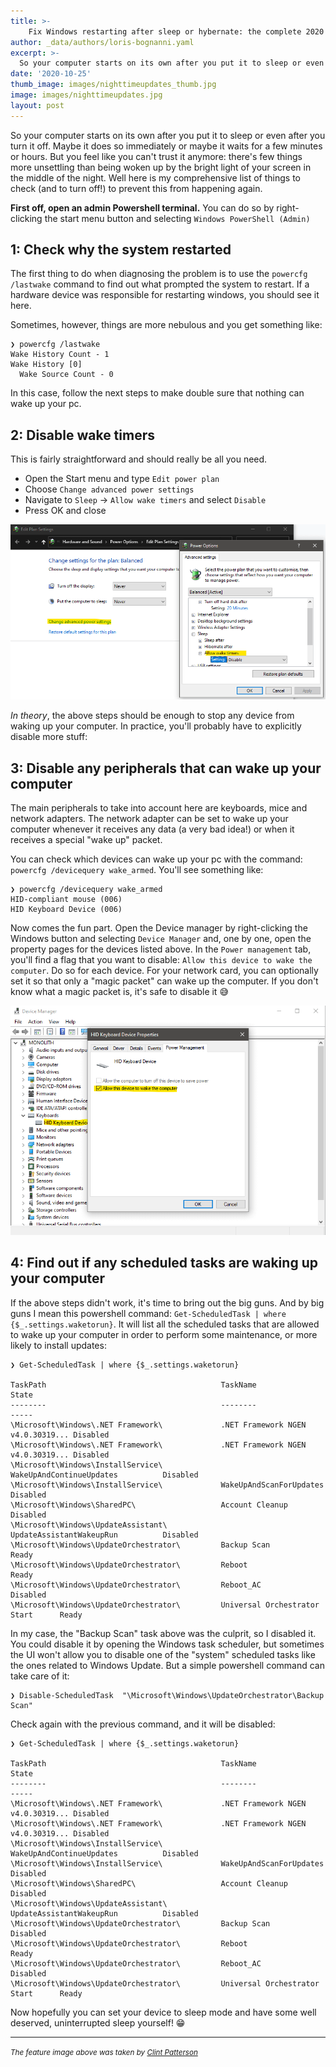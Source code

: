 ```yaml
---
title: >-
    Fix Windows restarting after sleep or hybernate: the complete 2020 guide
author: _data/authors/loris-bognanni.yaml
excerpt: >-
  So your computer starts on its own after you put it to sleep or even after you turn it off. Maybe it does so immediately or maybe it waits for a few minites or hours. But you feel like you can't trust it anymore. Here are all the things you can turn off.
date: '2020-10-25'
thumb_image: images/nighttimeupdates_thumb.jpg
image: images/nighttimeupdates.jpg
layout: post
---
```


So your computer starts on its own after you put it to sleep or even after you turn it off. Maybe it does so immediately or maybe it waits for a few minutes or hours. But you feel like you can't trust it anymore: there's few things more unsettling than being woken up by the bright light of your screen in the middle of the night. Well here is my comprehensive list of things to check (and to turn off!) to prevent this from happening again.

**First off, open an admin Powershell terminal.** You can do so by right-clicking the start menu button and selecting `Windows PowerShell (Admin)`

## 1: Check why the system restarted

The first thing to do when diagnosing the problem is to use the `powercfg /lastwake` command to find out what prompted the system to restart.
If a hardware device was responsible for restarting windows, you should see it here.

Sometimes, however, things are more nebulous and you get something like:

```
❯ powercfg /lastwake
Wake History Count - 1
Wake History [0]
  Wake Source Count - 0
```

In this case, follow the next steps to make double sure that nothing can wake up your pc.

## 2: Disable wake timers

This is fairly straightforward and should really be all you need. 

 - Open the Start menu and type `Edit power plan`
 - Choose `Change advanced power settings`
 - Navigate to `Sleep` -> `Allow wake timers` and select `Disable`
 - Press OK and close

![Power options dialog, disable windows wake timers](/images/poweroptions.png)

_In theory_, the above steps should be enough to stop any device from waking up your computer. In practice, you'll probably have to explicitly disable more stuff:

## 3: Disable any peripherals that can wake up your computer

The main peripherals to take into account here are keyboards, mice and network adapters. The network adapter can be set to wake up your computer whenever it receives any data (a very bad idea!) or when it receives a special "wake up" packet.

You can check which devices can wake up your pc with the command: `powercfg /devicequery wake_armed`. You'll see something like:

```
❯ powercfg /devicequery wake_armed
HID-compliant mouse (006)
HID Keyboard Device (006)
```

Now comes the fun part. Open the Device manager by right-clicking the Windows button and selecting `Device Manager` and, one by one, open the property pages for the devices listed above. In the `Power management` tab, you'll find a flag that you want to disable: `Allow this device to wake the computer`. Do so for each device. For your network card, you can optionally set it so that only a "magic packet" can wake up the computer. If you don't know what a magic packet is, it's safe to disable it 😅

![Power options for a keyboard in Windows device manager](/images/badkeyboard.png)

## 4: Find out if any scheduled tasks are waking up your computer

If the above steps didn't work, it's time to bring out the big guns. And by big guns I mean this powershell command: `Get-ScheduledTask | where {$_.settings.waketorun}`. It will list all the scheduled tasks that are allowed to wake up your computer in order to perform some maintenance, or more likely to install updates:

```
❯ Get-ScheduledTask | where {$_.settings.waketorun}

TaskPath                                       TaskName                          State
--------                                       --------                          -----
\Microsoft\Windows\.NET Framework\             .NET Framework NGEN v4.0.30319... Disabled
\Microsoft\Windows\.NET Framework\             .NET Framework NGEN v4.0.30319... Disabled
\Microsoft\Windows\InstallService\             WakeUpAndContinueUpdates          Disabled
\Microsoft\Windows\InstallService\             WakeUpAndScanForUpdates           Disabled
\Microsoft\Windows\SharedPC\                   Account Cleanup                   Disabled
\Microsoft\Windows\UpdateAssistant\            UpdateAssistantWakeupRun          Disabled
\Microsoft\Windows\UpdateOrchestrator\         Backup Scan                       Ready
\Microsoft\Windows\UpdateOrchestrator\         Reboot                            Ready
\Microsoft\Windows\UpdateOrchestrator\         Reboot_AC                         Disabled
\Microsoft\Windows\UpdateOrchestrator\         Universal Orchestrator Start      Ready
```

In my case, the "Backup Scan" task above was the culprit, so I disabled it. You could disable it by opening the Windows task scheduler, but sometimes the UI won't allow you to disable one of the "system" scheduled tasks like the ones related to Windows Update. But a simple powershell command can take care of it:

```
❯ Disable-ScheduledTask  "\Microsoft\Windows\UpdateOrchestrator\Backup Scan"
```

Check again with the previous command, and it will be disabled:

```
❯ Get-ScheduledTask | where {$_.settings.waketorun}

TaskPath                                       TaskName                          State
--------                                       --------                          -----
\Microsoft\Windows\.NET Framework\             .NET Framework NGEN v4.0.30319... Disabled
\Microsoft\Windows\.NET Framework\             .NET Framework NGEN v4.0.30319... Disabled
\Microsoft\Windows\InstallService\             WakeUpAndContinueUpdates          Disabled
\Microsoft\Windows\InstallService\             WakeUpAndScanForUpdates           Disabled
\Microsoft\Windows\SharedPC\                   Account Cleanup                   Disabled
\Microsoft\Windows\UpdateAssistant\            UpdateAssistantWakeupRun          Disabled
\Microsoft\Windows\UpdateOrchestrator\         Backup Scan                       Disabled
\Microsoft\Windows\UpdateOrchestrator\         Reboot                            Ready
\Microsoft\Windows\UpdateOrchestrator\         Reboot_AC                         Disabled
\Microsoft\Windows\UpdateOrchestrator\         Universal Orchestrator Start      Ready
```

Now hopefully you can set your device to sleep mode and have some well deserved, uninterrupted sleep yourself! 😁

---

<small>_The feature image above was taken by [Clint Patterson](https://unsplash.com/@cbpsc1)_</small>